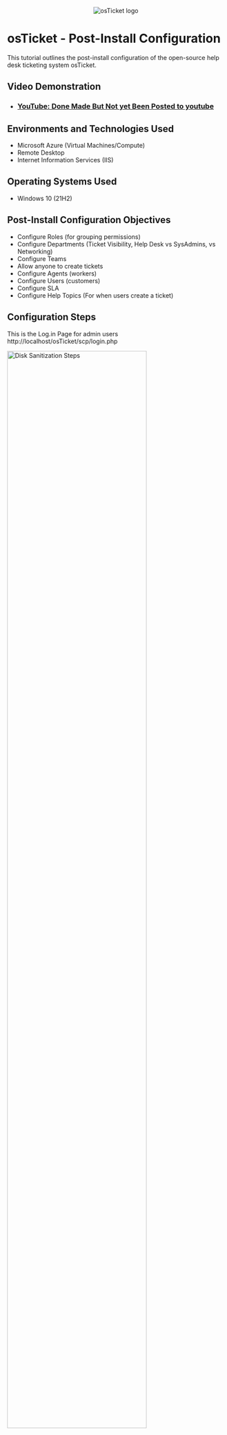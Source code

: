 <p align="center">
<img src="https://i.imgur.com/Clzj7Xs.png" alt="osTicket logo"/>
</p>

<h1>osTicket - Post-Install Configuration</h1>
This tutorial outlines the post-install configuration of the open-source help desk ticketing system osTicket.<br />


<h2>Video Demonstration</h2>

- ### [YouTube: Done Made But Not yet Been Posted to youtube ](https://www.youtube.com/@MarkwheelReach)

<h2>Environments and Technologies Used</h2>

- Microsoft Azure (Virtual Machines/Compute)
- Remote Desktop
- Internet Information Services (IIS)

<h2>Operating Systems Used </h2>

- Windows 10</b> (21H2)

<h2>Post-Install Configuration Objectives</h2>

- Configure Roles (for grouping permissions)
- Configure Departments (Ticket Visibility, Help Desk vs SysAdmins, vs Networking)
- Configure Teams
- Allow anyone to create tickets
- Configure Agents (workers)
- Configure Users (customers)
- Configure SLA
- Configure Help Topics (For when users create a ticket)

<h2>Configuration Steps</h2>

<p>
This is the Log.in Page for admin users
http://localhost/osTicket/scp/login.php
</p>
<p>
<img src="https://i.imgur.com/st8MZud.png" height="80%" width="80%" alt="Disk Sanitization Steps"/>
</p>

<br />

<p>
This is the landing page for End Users
http://localhost/osTicket
</p>
<p>
<img src="https://i.imgur.com/FjzYEor.png" height="80%" width="80%" alt="Disk Sanitization Steps"/>
</p>

<br />

<p>
So this is our 1st Objective to make a new role, and we already make a new one here, we add a new role name Supreme Admin.
To do that we log.in as admin user then go to Admin Panel in the upper right of the page then we select the Agent tab and then
Role and made a new Role.
</p>
<p>
<img src="https://i.imgur.com/mnPCZvC.png" height="80%" width="80%" alt="Disk Sanitization Steps"/>
</p>

<br />

<p>
2nd Objective is to make a new Department.
to do that 1st we need to be at the admin panel, then select the Agent tab then Department.
then click on make a new department.
we named our new department as sysAdmins
</p>
<p>
<img src="https://i.imgur.com/ShM8C9k.png" height="80%" width="80%" alt="Disk Sanitization Steps"/>
</p>

<br />

<p>
3rd Objective is to make a new Teams
to do that we need to be at the admin panel page then agents tab then Teams
click on the Create new Teams
We Named our Teams as Online Banking
</p>
<p>
<img src="https://i.imgur.com/TSaCBSP.png" height="80%" width="80%" alt="Disk Sanitization Steps"/>
</p>

<br />

<p>
4th Objective is to make sure anyone can create tickets, 
to do that we need to go to Admin Panel then Settings then UNCHECK unregistered users can Create tickets)
</p>
<p>
<img src="https://i.imgur.com/Ad0kiXS.png" height="80%" width="80%" alt="Disk Sanitization Steps"/>
</p>

<br />

<p>
This is now our fifth Objective and on this Objective we will need to Create 2 Agents.
Agents manage tickets within their departments, ensuring efficient task allocation. 
As helpdesk members, they resolve customer issues, provide support, 
and maintain seamless communication to enhance service quality.
</p>
<p>
<img src="https://i.imgur.com/kVQHPyt.png" height="80%" width="80%" alt="Disk Sanitization Steps"/>
</p>

<br />

<p>
After We Successfuly Created our Agents we will now create a USER.
to do that just go to this time in the Agent Panel --> Users --> Add New.
USERS submit tickets to report issues or request support, provide detailed information, 
track ticket status, and respond to agent inquiries. 
They play a vital role in initiating communication and ensuring smooth resolution of their concerns.
</p>
<p>
<img src="https://i.imgur.com/b2jijGr.png" height="80%" width="80%" alt="Disk Sanitization Steps"/>
</p>

<br />

<p>
Our 2nd to the Last Objective is to Create SLA's (Service Level Aggrement)
Its basically like how much time you have to resove or do some specific task weather its responding
to a ticket or completing a ticket. We Created 3 SLA's Sev-A, Sev B, Sev C. <br />
Sev-A SLA we need to resolve it in just 1 hour and it is the most Critical Ticket to Solve so we much take action of this SLA as soon as Posible. <br />
Sev-B SLA is Critical but not Priority task <br />
Sev-C SLA is Common Problems encounter in workplace and its a low priority task.
</p>
<p>
<img src="https://i.imgur.com/OwIYj0n.png" height="80%" width="80%" alt="Disk Sanitization Steps"/>
</p>

<br />

<p>
This is our Last Objective and this time we will Create Help Topics.
to do that go to Admin Panel -> Manage -> Help Topics  <br />
Help Topics is a ticket organization by categorizing user inquiries based on predefined subjects, 
such as "Bussness Critical Outage" or "Personal Computer Issues" 
They guide users during ticket submission, ensuring proper routing to the right department or agent, 
enhancing efficiency and providing faster, more accurate issue resolution.
</p>
<p>
<img src="https://i.imgur.com/ssKyaDN.png" height="80%" width="80%" alt="Disk Sanitization Steps"/>
</p>

<br />
